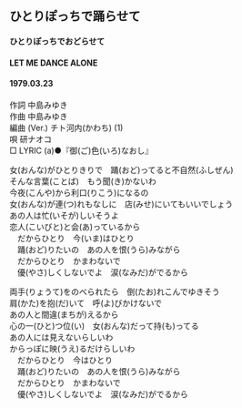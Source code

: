 ## ひとりぽっちで踊らせて
#### ひとりぽっちでおどらせて
#### LET ME DANCE ALONE
#### 1979.03.23

作詞     中島みゆき  
作曲     中島みゆき  
編曲 (Ver.)     チト河内(かわち) (1)  
唄     研ナオコ  
□ LYRIC (a)●『御(ご)色(いろ)なおし』　　
  
  
女(おんな)がひとりきりで　踊(おど)ってると不自然(ふしぜん)  
そんな言葉(ことば)　もう聞(き)かないわ  
今夜(こんや)から利口(りこう)になるの  
女(おんな)が連(つ)れもなしに　店(みせ)にいてもいいでしょう  
あの人は忙(いそが)しいそうよ  
恋人(こいびと)と会(あ)っているから  
　だからひとり　今(いま)はひとり  
　踊(おど)りたいの　あの人を恨(うら)みながら  
　だからひとり　かまわないで  
　優(やさ)しくしないでよ　涙(なみだ)がでるから  
  
両手(りょうて)をのべられたら　倒(たお)れこんでゆきそう  
肩(かた)を抱(だ)いて　呼(よ)びかけないで  
あの人と間違(まちが)えるから  
心の一(ひと)つ位(い)　女(おんな)だって持(も)ってる  
あの人には見えないらしいわ  
からっぽに映(うえ)るだけらしいわ  
　だからひとり　今はひとり  
　踊(おど)りたいの　あの人を恨(うら)みながら  
　だからひとり　かまわないで  
　優(やさ)しくしないでよ　涙(なみだ)がでるから  